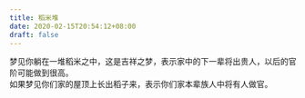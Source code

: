 ```yaml
---
title: 稻米堆
date: 2020-02-15T20:54:12+08:00
draft: false
---
```


梦见你躺在一堆稻米之中，这是吉祥之梦，表示家中的下一辈将出贵人，以后的官阶可能做到很高。<br>
如果梦见你们家的屋顶上长出稻子来，表示你们家本辈族人中将有人做官。<br>
